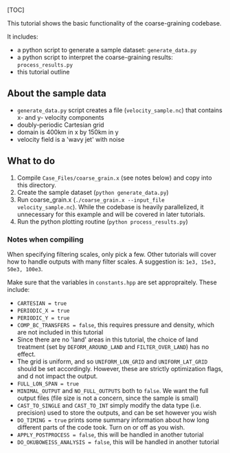 [TOC]

This tutorial shows the basic functionality of the coarse-graining codebase.

It includes:
- a python script to generate a sample dataset: `generate_data.py`
- a python script to interpret the coarse-graining results: `process_results.py`
- this tutorial outline

## About the sample data
 
 - `generate_data.py` script creates a file (`velocity_sample.nc`) that contains x- and y- velocity components
 - doubly-periodic Cartesian grid
 - domain is 400km in x by 150km in y
 - velocity field is a 'wavy jet' with noise

## What to do

1. Compile `Case_Files/coarse_grain.x` (see notes below) and copy into this directory.
2. Create the sample dataset (`python generate_data.py`)
3. Run coarse_grain.x (`./coarse_grain.x --input_file velocity_sample.nc`). While the codebase is heavily parallelized, it unnecessary for this example and will be covered in later tutorials.
4. Run the python plotting routine (`python process_results.py`)


### Notes when compiling

When specifying filtering scales, only pick a few. Other tutorials will cover how to handle outputs with many filter scales. A suggestion is: `1e3, 15e3, 50e3, 100e3`.

Make sure that the variables in `constants.hpp` are set appropraitely. These include:
- `CARTESIAN = true`
- `PERIODIC_X = true`
- `PERIODIC_Y = true`
- `COMP_BC_TRANSFERS = false`, this requires pressure and density, which are not included in this tutorial
- Since there are no 'land' areas in this tutorial, the choice of land treatment (set by `DEFORM_AROUND_LAND` and `FILTER_OVER_LAND`) has no effect.
- The grid is uniform, and so `UNIFORM_LON_GRID` and `UNIFORM_LAT_GRID` should be set accordingly. However, these are strictly optimization flags, and d not impact the output.
- `FULL_LON_SPAN = true`
- `MINIMAL_OUTPUT` and `NO_FULL_OUTPUTS` both to `false`. We want the full output files (file size is not a concern, since the sample is small)
- `CAST_TO_SINGLE` and `CAST_TO_INT` simply modify the data type (i.e. precision) used to store the outputs, and can be set however you wish
- `DO_TIMING = true` prints some summary information about how long different parts of the code took. Turn on or off as you wish.
- `APPLY_POSTPROCESS = false`, this will be handled in another tutorial
- `DO_OKUBOWEISS_ANALYSIS = false`, this will be handled in another tutorial
